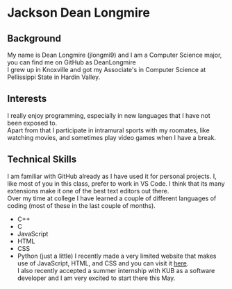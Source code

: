 # Jackson Dean Longmire
## Background
My name is Dean Longmire (jlongmi9) and I am a Computer Science major, you can find me on GitHub as DeanLongmire  
I grew up in Knoxville and got my Associate's in Computer Science at Pellissippi State in Hardin Valley. 
## Interests
I really enjoy programming, especially in new languages that I have not been exposed to.  
Apart from that I participate in intramural sports with my roomates, like watching movies, and sometimes play video games when I have a break.
## Technical Skills
I am familiar with GitHub already as I have used it for personal projects. I, like most of you in this class, prefer to work in VS Code. I think that its many extensions make it one of the best text editors out there.  
Over my time at college I have learned a couple of different languages of coding (most of these in the last couple of months).
* C++
* C
* JavaScript
* HTML
* CSS
* Python (just a little)
I recently made a very limited website that makes use of JavaScript, HTML, and CSS and you can visit it [here](https://deanlongmire.github.io/Temperature-Converter/).  
I also recently accepted a summer internship with KUB as a software developer and I am very excited to start there this May.